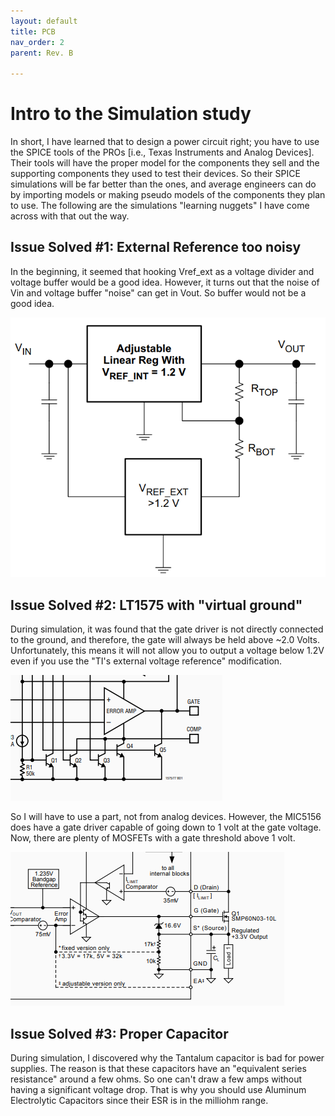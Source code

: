 ```yaml
---
layout: default
title: PCB
nav_order: 2
parent: Rev. B

---
```


# Intro to the Simulation study 

In short, I have learned that to design a power circuit right; you have to use the SPICE tools of the PROs [i.e., Texas Instruments and Analog Devices]. Their tools will have the proper model for the components they sell and the supporting components they used to test their devices. So their SPICE simulations will be far better than the ones, and average engineers can do by importing models or making pseudo models of the components they plan to use. The following are the simulations "learning nuggets" I have come across with that out the way. 

## Issue Solved #1: External Reference too noisy

In the beginning, it seemed that hooking Vref_ext as a voltage divider and voltage buffer would be a good idea. However, it turns out that the noise of Vin and voltage buffer "noise" can get in Vout. So buffer would not be a good idea. 

![](https://raw.githubusercontent.com/edmugu/arduino_adjustable_power_supply/master/Rev_B/Jekyll_page/snipits/TI_below_1V2.PNG)



## Issue Solved #2: LT1575 with "virtual ground"

During simulation, it was found that the gate driver is not directly connected to the ground, and therefore, the gate will always be held above ~2.0 Volts. Unfortunately, this means it will not allow you to output a voltage below 1.2V even if you use the "TI's external voltage reference" modification.

![LT1575 virtual ground](https://raw.githubusercontent.com/edmugu/arduino_adjustable_power_supply/master/Rev_B/Jekyll_page/snipits/LT1575_issue.PNG)

So I will have to use a part, not from analog devices. However, the MIC5156 does have a gate driver capable of going down to 1 volt at the gate voltage. Now, there are plenty of MOSFETs with a gate threshold above 1 volt. 

![](https://raw.githubusercontent.com/edmugu/arduino_adjustable_power_supply/master/Rev_B/Jekyll_page/snipits/MIC5156_fix.PNG)



## Issue Solved #3: Proper Capacitor 

During simulation, I discovered why the Tantalum capacitor is bad for power supplies. The reason is that these capacitors have an "equivalent series resistance" around a few ohms. So one can't draw a few amps without having a significant voltage drop. That is why you should use Aluminum Electrolytic Capacitors since their ESR is in the milliohm range. 
